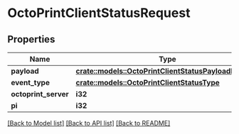 # OctoPrintClientStatusRequest

## Properties

Name | Type | Description | Notes
------------ | ------------- | ------------- | -------------
**payload** | [**crate::models::OctoPrintClientStatusPayloadRequest**](OctoPrintClientStatusPayloadRequest.md) |  | 
**event_type** | [**crate::models::OctoPrintClientStatusType**](OctoPrintClientStatusType.md) |  | 
**octoprint_server** | **i32** |  | 
**pi** | **i32** |  | 

[[Back to Model list]](../README.md#documentation-for-models) [[Back to API list]](../README.md#documentation-for-api-endpoints) [[Back to README]](../README.md)


